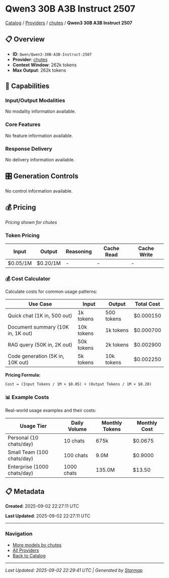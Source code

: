 # Qwen3 30B A3B Instruct 2507
  
[Catalog](../../../../..) / [Providers](../../../..) / [chutes](../../..) / **Qwen3 30B A3B Instruct 2507**


## 📋 Overview
  
- **ID**: `Qwen/Qwen3-30B-A3B-Instruct-2507`
- **Provider**: [chutes](../)
- **Context Window**: 262k tokens
- **Max Output**: 262k tokens
  
## 🎯 Capabilities
  
### Input/Output Modalities
  
No modality information available.
  
### Core Features
  
No feature information available.
  
### Response Delivery
  
No delivery information available.
  
## 🎛️ Generation Controls
  
No control information available.
  
## 💰 Pricing
  
*Pricing shown for chutes*
  
  
### Token Pricing
  
| Input | Output | Reasoning | Cache Read | Cache Write |
|---------|---------|---------|---------|---------|
| $0.05/1M | $0.20/1M | - | - | - |

  
### 💰 Cost Calculator
  
Calculate costs for common usage patterns:
  
  
| Use Case | Input | Output | Total Cost |
|---------|---------|---------|---------|
| Quick chat (1K in, 500 out) | 1k tokens | 500 tokens | $0.000150 |
| Document summary (10K in, 1K out) | 10k tokens | 1k tokens | $0.000700 |
| RAG query (50K in, 2K out) | 50k tokens | 2k tokens | $0.002900 |
| Code generation (5K in, 10K out) | 5k tokens | 10k tokens | $0.002250 |

  
**Pricing Formula:**
  
```
Cost = (Input Tokens / 1M × $0.05) + (Output Tokens / 1M × $0.20)
```
  
### 📊 Example Costs
  
Real-world usage examples and their costs:
  
  
| Usage Tier | Daily Volume | Monthly Tokens | Monthly Cost |
|---------|---------|---------|---------|
| Personal (10 chats/day) | 10 chats | 675k | $0.0675 |
| Small Team (100 chats/day) | 100 chats | 9.0M | $0.9000 |
| Enterprise (1000 chats/day) | 1000 chats | 135.0M | $13.50 |

  
## 📋 Metadata
  
**Created**: 2025-09-02 22:27:11 UTC
  
**Last Updated**: 2025-09-02 22:27:11 UTC
  
  
---
  
  
### Navigation

- [More models by chutes](../)
- [All Providers](../../../../../providers)
- [Back to Catalog](../../../../..)


---
_Last Updated: 2025-09-02 22:29:41 UTC | Generated by [Starmap](https://github.com/agentstation/starmap)_
